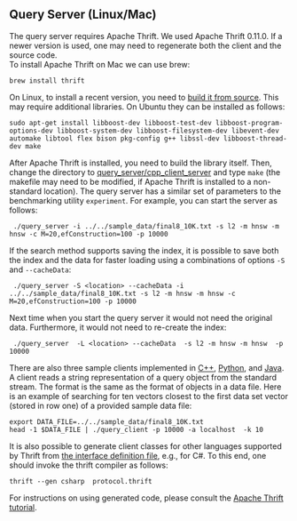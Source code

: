 ## Query Server (Linux/Mac)

The query server requires Apache Thrift. We used Apache Thrift 0.11.0.
If a newer version is used, one may need to regenerate both the client and the source code.  
To install Apache Thrift on Mac we can use brew:
```
brew install thrift
```
On Linux, to install a recent version, you need to [build it from source](https://thrift.apache.org/manual/BuildingFromSource).
This may require additional libraries. On Ubuntu they can be installed as follows:
```
sudo apt-get install libboost-dev libboost-test-dev libboost-program-options-dev libboost-system-dev libboost-filesystem-dev libevent-dev automake libtool flex bison pkg-config g++ libssl-dev libboost-thread-dev make
```

After Apache Thrift is installed, you need to build the library itself. Then, change the directory
to [query_server/cpp_client_server](/query_server/cpp_client_server) and type ``make`` (the makefile may need to be modified,
if Apache Thrift is installed to a non-standard location).
The query server has a similar set of parameters to the benchmarking utility ``experiment``.  For example,
you can start the server as follows:
```
 ./query_server -i ../../sample_data/final8_10K.txt -s l2 -m hnsw -m hnsw -c M=20,efConstruction=100 -p 10000
```
If the search method supports saving the index, it is possible to save both the index and the data for faster loading using a combinations of options `-S` and `--cacheData`:
```
 ./query_server -S <location> --cacheData -i ../../sample_data/final8_10K.txt -s l2 -m hnsw -m hnsw -c M=20,efConstruction=100 -p 10000 
```
Next time when you start the query server it would not need the original data. 
Furthermore, it would not need to re-create the index:
```
 ./query_server  -L <location> --cacheData  -s l2 -m hnsw -m hnsw  -p 10000
```

There are also three sample clients implemented in [C++](/query_server/cpp_client_server), [Python](/query_server/python_client/),
and [Java](/query_server/java_client/). 
A client reads a string representation of a query object from the standard stream.
The format is the same as the format of objects in a data file. 
Here is an example of searching for ten vectors closest to the first data set vector (stored in row one) of a provided sample data file:
```
export DATA_FILE=../../sample_data/final8_10K.txt
head -1 $DATA_FILE | ./query_client -p 10000 -a localhost  -k 10
```
It is also possible to generate client classes for other languages supported by Thrift from [the interface definition file](/query_server/protocol.thrift), e.g., for C#. To this end, one should invoke the thrift compiler as follows:
```
thrift --gen csharp  protocol.thrift
```
For instructions on using generated code, please consult the [Apache Thrift tutorial](https://thrift.apache.org/tutorial/).